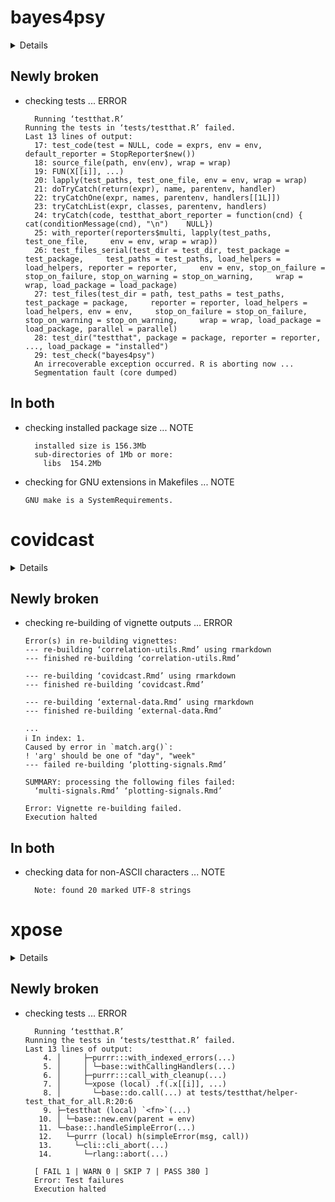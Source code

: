 # bayes4psy

<details>

* Version: 1.2.11
* GitHub: https://github.com/bstatcomp/bayes4psy
* Source code: https://github.com/cran/bayes4psy
* Date/Publication: 2023-03-22 20:30:02 UTC
* Number of recursive dependencies: 99

Run `revdepcheck::cloud_details(, "bayes4psy")` for more info

</details>

## Newly broken

*   checking tests ... ERROR
    ```
      Running ‘testthat.R’
    Running the tests in ‘tests/testthat.R’ failed.
    Last 13 lines of output:
      17: test_code(test = NULL, code = exprs, env = env, default_reporter = StopReporter$new())
      18: source_file(path, env(env), wrap = wrap)
      19: FUN(X[[i]], ...)
      20: lapply(test_paths, test_one_file, env = env, wrap = wrap)
      21: doTryCatch(return(expr), name, parentenv, handler)
      22: tryCatchOne(expr, names, parentenv, handlers[[1L]])
      23: tryCatchList(expr, classes, parentenv, handlers)
      24: tryCatch(code, testthat_abort_reporter = function(cnd) {    cat(conditionMessage(cnd), "\n")    NULL})
      25: with_reporter(reporters$multi, lapply(test_paths, test_one_file,     env = env, wrap = wrap))
      26: test_files_serial(test_dir = test_dir, test_package = test_package,     test_paths = test_paths, load_helpers = load_helpers, reporter = reporter,     env = env, stop_on_failure = stop_on_failure, stop_on_warning = stop_on_warning,     wrap = wrap, load_package = load_package)
      27: test_files(test_dir = path, test_paths = test_paths, test_package = package,     reporter = reporter, load_helpers = load_helpers, env = env,     stop_on_failure = stop_on_failure, stop_on_warning = stop_on_warning,     wrap = wrap, load_package = load_package, parallel = parallel)
      28: test_dir("testthat", package = package, reporter = reporter,     ..., load_package = "installed")
      29: test_check("bayes4psy")
      An irrecoverable exception occurred. R is aborting now ...
      Segmentation fault (core dumped)
    ```

## In both

*   checking installed package size ... NOTE
    ```
      installed size is 156.3Mb
      sub-directories of 1Mb or more:
        libs  154.2Mb
    ```

*   checking for GNU extensions in Makefiles ... NOTE
    ```
    GNU make is a SystemRequirements.
    ```

# covidcast

<details>

* Version: 0.5.0
* GitHub: https://github.com/cmu-delphi/covidcast
* Source code: https://github.com/cran/covidcast
* Date/Publication: 2023-06-01 20:10:02 UTC
* Number of recursive dependencies: 93

Run `revdepcheck::cloud_details(, "covidcast")` for more info

</details>

## Newly broken

*   checking re-building of vignette outputs ... ERROR
    ```
    Error(s) in re-building vignettes:
    --- re-building ‘correlation-utils.Rmd’ using rmarkdown
    --- finished re-building ‘correlation-utils.Rmd’
    
    --- re-building ‘covidcast.Rmd’ using rmarkdown
    --- finished re-building ‘covidcast.Rmd’
    
    --- re-building ‘external-data.Rmd’ using rmarkdown
    --- finished re-building ‘external-data.Rmd’
    
    ...
    ℹ In index: 1.
    Caused by error in `match.arg()`:
    ! 'arg' should be one of "day", "week"
    --- failed re-building ‘plotting-signals.Rmd’
    
    SUMMARY: processing the following files failed:
      ‘multi-signals.Rmd’ ‘plotting-signals.Rmd’
    
    Error: Vignette re-building failed.
    Execution halted
    ```

## In both

*   checking data for non-ASCII characters ... NOTE
    ```
      Note: found 20 marked UTF-8 strings
    ```

# xpose

<details>

* Version: 0.4.16
* GitHub: https://github.com/UUPharmacometrics/xpose
* Source code: https://github.com/cran/xpose
* Date/Publication: 2023-04-18 20:50:02 UTC
* Number of recursive dependencies: 109

Run `revdepcheck::cloud_details(, "xpose")` for more info

</details>

## Newly broken

*   checking tests ... ERROR
    ```
      Running ‘testthat.R’
    Running the tests in ‘tests/testthat.R’ failed.
    Last 13 lines of output:
        4. │     ├─purrr:::with_indexed_errors(...)
        5. │     │ └─base::withCallingHandlers(...)
        6. │     ├─purrr:::call_with_cleanup(...)
        7. │     └─xpose (local) .f(.x[[i]], ...)
        8. │       └─base::do.call(...) at tests/testthat/helper-test_that_for_all.R:20:6
        9. ├─testthat (local) `<fn>`(...)
       10. │ └─base::new.env(parent = env)
       11. └─base::.handleSimpleError(...)
       12.   └─purrr (local) h(simpleError(msg, call))
       13.     └─cli::cli_abort(...)
       14.       └─rlang::abort(...)
      
      [ FAIL 1 | WARN 0 | SKIP 7 | PASS 380 ]
      Error: Test failures
      Execution halted
    ```

